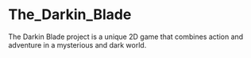 # The_Darkin_Blade
The Darkin Blade project is a unique 2D game that combines action and adventure in a mysterious and dark world.
